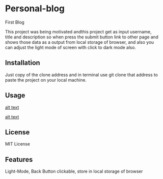 # Personal-blog
First Blog

This project was being motivated andthis project get as input username, title and description so when press the submit button link to other page and shows those data as a output from local storage of browser, and also you can adjust the light mode of screen with click to dark mode also.


## Installation

Just copy of the clone address and in terminal use git clone that address to paste the project on your local machine.

## Usage



    
[alt text](./assets/images/FormMain.png)
    
      
[alt text](./assets/images/Post.png)
    



## License

MIT License



## Features

Light-Mode, Back Button clickable, store in local storage of browser

